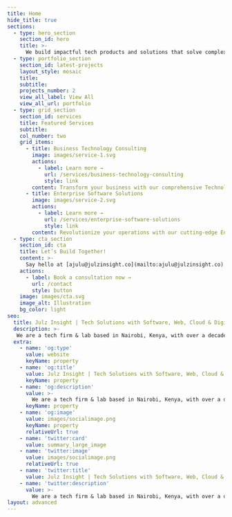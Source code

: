 ```yaml
---
title: Home
hide_title: true
sections:
  - type: hero_section
    section_id: hero
    title: >-
      We build impactful tech products and solutions that solve complex challenges.
  - type: portfolio_section
    section_id: latest-projects
    layout_style: mosaic
    title:
    subtitle:
    projects_number: 2
    view_all_label: View All
    view_all_url: portfolio
  - type: grid_section
    section_id: services
    title: Featured Services
    subtitle: 
    col_number: two
    grid_items:
      - title: Business Technology Consulting
        image: images/service-1.svg
        actions:
          - label: Learn more →
            url: /services/business-technology-consulting
            style: link
        content: Transform your business with our comprehensive Technology Consulting.
      - title: Enterprise Software Solutions
        image: images/service-2.svg
        actions:
          - label: Learn more →
            url: /services/enterprise-software-solutions
            style: link
        content: Revolutionize your operations with our cutting-edge Enterprise Software Solutions.
  - type: cta_section
    section_id: cta
    title: Let’s Build Together!
    content: >-
      Say hello at [ajulu@julzinsight.co](mailto:ajulu@julzinsight.co) or book a 1-on-1 consultation call and let's kickstart your project now.
    actions:
      - label: Book a consultation now →
        url: /contact
        style: button
    image: images/cta.svg
    image_alt: Illustration
    bg_color: light
seo:
  title: Julz Insight | Tech Solutions with Software, Web, Cloud & Digital Transformation Expertise
  description: >-
   We are a tech firm & lab based in Nairobi, Kenya, with over a decade of experience with Software, Web, Cloud, Design, Open-Source & Digital Transformation Expertise. We build impactful tech products and solutions that solve complex challenges. Pioneering innovation. Illuminating possibilities.
  extra:
    - name: 'og:type'
      value: website
      keyName: property
    - name: 'og:title'
      value: Julz Insight | Tech Solutions with Software, Web, Cloud & Digital Transformation Expertise
      keyName: property
    - name: 'og:description'
      value: >-
        We are a tech firm & lab based in Nairobi, Kenya, with over a decade of experience with Software, Web, Cloud, Design, Open-Source & Digital Transformation Expertise. We build impactful tech products and solutions that solve complex challenges. Pioneering innovation. Illuminating possibilities.
      keyName: property
    - name: 'og:image'
      value: images/socialimage.png
      keyName: property
      relativeUrl: true
    - name: 'twitter:card'
      value: summary_large_image
    - name: 'twitter:image'
      value: images/socialimage.png
      relativeUrl: true
    - name: 'twitter:title'
      value: Julz Insight | Tech Solutions with Software, Web, Cloud & Digital Transformation Expertise
    - name: 'twitter:description'
      value: >-
        We are a tech firm & lab based in Nairobi, Kenya, with over a decade of experience with Software, Web, Cloud, Design, Open-Source & Digital Transformation Expertise. We build impactful tech products and solutions that solve complex challenges. Pioneering innovation. Illuminating possibilities.
layout: advanced
---
```

